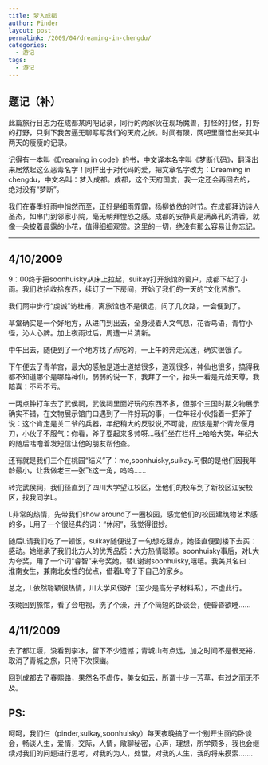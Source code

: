 ```yaml
---
title: 梦入成都
author: Pinder
layout: post
permalink: /2009/04/dreaming-in-chengdu/
categories:
  - 游记
tags:
  - 游记
---
```


## 题记（补） ##
此篇旅行日志为在成都某网吧记录，同行的两家伙在现场魔兽，打怪的打怪，打野的打野，只剩下我苦逼无聊写写我们的天府之旅。时间有限，网吧里面诌出来其中两天的瘦瘦的记录。

<!--more-->

记得有一本叫《Dreaming in code》的书，中文译本名字叫《梦断代码》，翻译出来居然起这么恶毒名字！同样出于对代码的爱，把文章名字改为：Dreaming in chengdu，中文名叫：梦入成都。成都，这个天府国度，我一定还会再回去的，绝对没有“梦断”。

我们在春季好雨中悄然而至，正好是细雨霏霏，杨柳依依的时节。在成都拜访诗人圣杰，如串门到邻家小院，毫无朝拜惶恐之感。成都的安静真是满鼻孔的清香，就像一朵披着晨露的小花，值得细细观赏。这里的一切，绝没有那么容易让你忘记。

----------

## 4/10/2009 ##
9：00终于把soonhuisky从床上拉起，suikay打开旅馆的窗户，成都下起了小雨。我们收拾收拾东西，续订了一下房间，开始了我们的一天的“文化苦旅”。

我们雨中步行“虔诚”访杜甫，离旅馆也不是很远，问了几次路，一会便到了。

草堂确实是一个好地方，从进门到出去，全身浸着人文气息，花香鸟语，青竹小径，沁人心脾。加上夜雨过后，周遭一片清新。

中午出去，随便到了一个地方找了点吃的，一上午的奔走沉迷，确实很饿了。

下午便去了青羊宫，最大的感触是道士道姑很多，道观很多，神仙也很多，搞得我都不知道哪个是哪路神仙，弱弱的说一下，我拜了一个，抬头一看是元始天尊，我暗喜：不亏不亏。

一两点钟打车去了武侯祠，武侯祠里面好玩的东西不多，但那个三国时期文物展示确实不错，在文物展示馆门口遇到了一件好玩的事，一位年轻小伙指着一把斧子说：这个肯定是关二爷的兵器，年纪稍大的反驳说,不可能，应该是那个青龙偃月刀，小伙子不服气：你看，斧子耍起来多帅呀...我们坐在栏杆上哈哈大笑，年纪大的随后咕噜着发短信让他的朋友帮他查。

还有就是我们三个在桃园“结义”了：me,soonhuisky,suikay.可恨的是他们因我年龄最小，让我做老三―张飞这一角，呜呜......

转完武侯祠，我们径直到了四川大学望江校区，坐他们的校车到了新校区江安校区，找我同学L。

L非常的热情，先带我们show around了一圈校园，感觉他们的校园建筑物艺术感的多，L用了一个很经典的词：“休闲”，我觉得很妙。

随后L请我们吃了一顿饭，suikay随便说了一句想吃甜点，她径直便到楼下去买：感动。她继承了我们北方人的优秀品质：大方热情聪颖。soonhuisky事后，对L大为夸奖，用了一个词“睿智”来夸奖她，替L谢谢soonhuisky,嘻嘻。我美其名曰：淮南女生，兼南北女性的优点，借着L夸了下自己的家乡。

总之，L依然聪颖很热情，川大学风很好（至少是高分子材料系），不虚此行。

夜晚回到旅馆，看了会电视，洗了个澡，开了个简短的卧谈会，便昏昏欲睡......

## 4/11/2009 ##
去了都江堰，没看到李冰，留下不少遗憾；青城山有点远，加之时间不是很充裕，取消了青城之旅，只待下次探幽。

回到成都去了春熙路，果然名不虚传，美女如云，所谓十步一芳草，有过之而无不及。

## PS: ##
呵呵，我们仨（pinder,suikay,soonhuisky）每天夜晚搞了一个别开生面的卧谈会，畅谈人生，爱情，交际，人情，敞聊秘密，心声，理想，所学颇多，我也会继续对我们的问题进行思考，对我的为人，处世，对我的人生，我的将来摸索.......